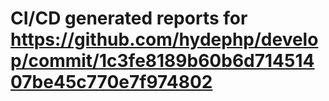 # CI/CD generated reports for https://github.com/hydephp/develop/commit/1c3fe8189b60b6d71451407be45c770e7f974802
